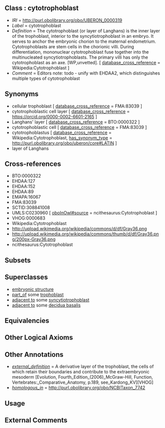 
## Class : cytotrophoblast

 * *IRI* = http://purl.obolibrary.org/obo/UBERON_0000319
 * *Label* = cytotrophoblast
 * *Definition* = The cytotrophoblast (or layer of Langhans) is the inner layer of the trophoblast, interior to the syncytiotrophoblast in an embryo. It serves to anchor the embryonic chorion to the maternal endometrium. Cytotrophoblasts are stem cells in the chorionic villi. During differentiation, mononuclear cytotrophoblast fuse together into the multinucleated syncytiotrophoblasts. The primary villi has only the cytotrophoblast as an axe. [WP,unvetted]. [ [database_cross_reference](../../ef/oboInOwl#hasDbXref.md) = Wikipedia:Cytotrophoblast ]
 * *Comment* = Editors note: todo - unify with EHDAA2, which distinguishes multiple types of cytotrophoblast

## Synonyms

 * cellular trophoblast [ [database_cross_reference](../../ef/oboInOwl#hasDbXref.md) = FMA:83039 ]
 * cytotrophoblastic cell layer [ [database_cross_reference](../../ef/oboInOwl#hasDbXref.md) = https://orcid.org/0000-0002-6601-2165 ]
 * Langhans' layer [ [database_cross_reference](../../ef/oboInOwl#hasDbXref.md) = BTO:0000322 ]
 * cytotrophoblastic cell [ [database_cross_reference](../../ef/oboInOwl#hasDbXref.md) = FMA:83039 ]
 * cytotrophoblastus [ [database_cross_reference](../../ef/oboInOwl#hasDbXref.md) = Wikipedia:Cytotrophoblast, [has_synonym_type](../../pe/oboInOwl#hasSynonymType.md) = http://purl.obolibrary.org/obo/uberon/core#LATIN ]
 * layer of Langhans

## Cross-references

 * BTO:0000322
 * EHDAA:127
 * EHDAA:152
 * EHDAA:89
 * EMAPA:16067
 * FMA:83039
 * SCTID:308841008
 * UMLS:C0230960 [ [oboInOwl#source](../../ce/oboInOwl#source.md) = ncithesaurus:Cytotrophoblast ]
 * VHOG:0000683
 * Wikipedia:Cytotrophoblast
 * http://upload.wikimedia.org/wikipedia/commons/d/df/Gray36.png
 * http://upload.wikimedia.org/wikipedia/commons/thumb/d/df/Gray36.png/200px-Gray36.png
 * ncithesaurus:Cytotrophoblast

## Subsets


## Superclasses

 * [embryonic structure](../../UBERON/50/UBERON_0002050.md)
 * [part_of](../../BFO/50/BFO_0000050.md) some [trophoblast](../../UBERON/88/UBERON_0000088.md)
 * [adjacent to](../../RO/20/RO_0002220.md) some [syncytiotrophoblast](../../UBERON/71/UBERON_0000371.md)
 * [adjacent to](../../RO/20/RO_0002220.md) some [decidua basalis](../../UBERON/53/UBERON_0000453.md)

## Equivalencies


## Other Logical Axioms


## Other Annotations

 * *[external_definition](../../UBPROP/01/UBPROP_0000001.md)* = A derivative layer of the trophoblast, the cells of which retain their boundaries and contribute to the extraembryonic mesoderm [Evolution, Fourth_Edition_(2006)_McGraw-Hill, Function, Vertebrates:_Comparative_Anatomy, p.189, see_Kardong_KV][VHOG]
 * *[homologous_in](../../core#homologous/in/core#homologous_in.md)* = http://purl.obolibrary.org/obo/NCBITaxon_7742

## Usage


## External Comments


